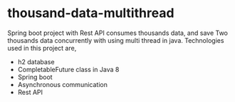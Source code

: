 # thousand-data-multithread
Spring boot project with Rest API consumes thousands data, and save Two thousands data concurrently with using multi thread in java.
Technologies used in this project are,
* h2 database
* CompletableFuture class in Java 8
* Spring boot
* Asynchronous communication
* Rest API
